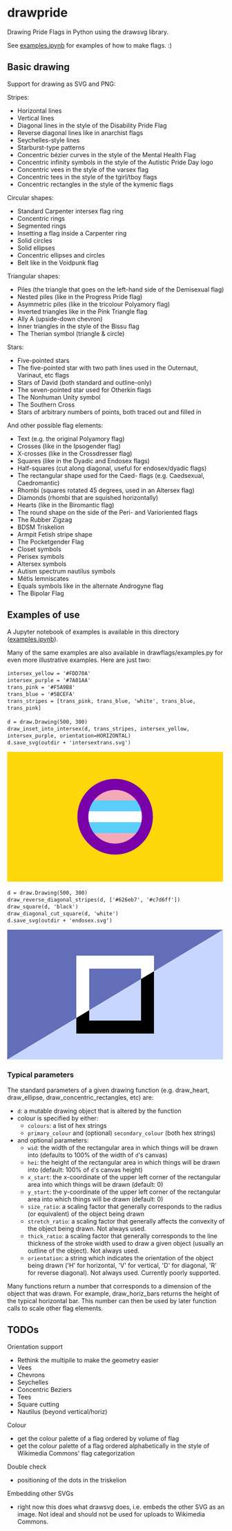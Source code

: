 # drawpride

Drawing Pride Flags in Python using the drawsvg library.

See [examples.ipynb](https://github.com/intervexual/drawpride/blob/main/examples.ipynb) for examples of how to make flags. :)

## Basic drawing
Support for drawing as SVG and PNG:

Stripes:
* Horizontal lines
* Vertical lines
* Diagonal lines in the style of the Disability Pride Flag
* Reverse diagonal lines like in anarchist flags
* Seychelles-style lines
* Starburst-type patterns
* Concentric bézier curves in the style of the Mental Health Flag
* Concentric infinity symbols in the style of the Autistic Pride Day logo
* Concentric vees in the style of the varsex flag
* Concentric tees in the style of the tgirl/tboy flags
* Concentric rectangles in the style of the kymenic flags

Circular shapes:
* Standard Carpenter intersex flag ring
* Concentric rings
* Segmented rings
* Insetting a flag inside a Carpenter ring
* Solid circles
* Solid ellipses
* Concentric ellipses and circles
* Belt like in the Voidpunk flag

Triangular shapes:
* Piles (the triangle that goes on the left-hand side of the Demisexual flag)
* Nested piles (like in the Progress Pride flag)
* Asymmetric piles (like in the tricolour Polyamory flag)
* Inverted triangles like in the Pink Triangle flag
* Ally A (upside-down chevron)
* Inner triangles in the style of the Bissu flag
* The Therian symbol (triangle & circle)

Stars:
* Five-pointed stars
* The five-pointed star with two path lines used in the Outernaut, Varinaut, etc flags
* Stars of David (both standard and outline-only)
* The seven-pointed star used for Otherkin flags
* The Nonhuman Unity symbol
* The Southern Cross
* Stars of arbitrary numbers of points, both traced out and filled in

And other possible flag elements:
* Text (e.g. the original Polyamory flag)
* Crosses (like in the Ipsogender flag)
* X-crosses (like in the Crossdresser flag)
* Squares (like in the Dyadic and Endosex flags)
* Half-squares (cut along diagonal, useful for endosex/dyadic flags)
* The rectangular shape used for the Caed- flags (e.g. Caedsexual, Caedromantic)
* Rhombi (squares rotated 45 degrees, used in an Altersex flag)
* Diamonds (rhombi that are squished horizontally)
* Hearts (like in the Biromantic flag)
* The round shape on the side of the Peri- and Varioriented flags
* The Rubber Zigzag
* BDSM Triskelion
* Armpit Fetish stripe shape
* The Pocketgender Flag
* Closet symbols
* Perisex symbols
* Altersex symbols
* Autism spectrum nautilus symbols
* Métis lemniscates
* Equals symbols like in the alternate Androgyne flag
* The Bipolar Flag

## Examples of use
A Jupyter notebook of examples is available in this directory ([examples.ipynb](https://github.com/intervexual/drawpride/blob/main/examples.ipynb)).

Many of the same examples are also available in drawflags/examples.py for even more illustrative examples. Here are just two:
```
intersex_yellow = '#FDD70A'
intersex_purple = '#7A01AA'
trans_pink = '#F5A9B8'
trans_blue = '#5BCEFA'
trans_stripes = [trans_pink, trans_blue, 'white', trans_blue, trans_pink]

d = draw.Drawing(500, 300)
draw_inset_into_intersex(d, trans_stripes, intersex_yellow, intersex_purple, orientation=HORIZONTAL)
d.save_svg(outdir + 'intersextrans.svg')
```

![Intersex-Trans](output/examples/png/trans_intersex.png)

```
d = draw.Drawing(500, 300)
draw_reverse_diagonal_stripes(d, ['#626eb7', '#c7d6ff'])
draw_square(d, 'black')
draw_diagonal_cut_square(d, 'white')
d.save_svg(outdir + 'endosex.svg')
```

![Endosex](output/examples/png/endosex.png)

### Typical parameters
The standard parameters of a given drawing function (e.g. draw_heart, draw_ellipse, draw_concentric_rectangles, etc) are:
- `d`: a mutable drawing object that is altered by the function
- colour is specified by either:
  - `colours`: a list of hex strings
  - `primary_colour` and (optional) `secondary_colour` (both hex strings)
- and optional parameters:
  - `wid`: the width of the rectangular area in which things will be drawn into (defaults to 100% of the width of `d`'s canvas)
  - `hei`: the height of the rectangular area in which things will be drawn into (default: 100% of `d`'s canvas height)
  - `x_start`: the x-coordinate of the upper left corner of the rectangular area into which things will be drawn (default: 0)
  - `y_start`: the y-coordinate of the upper left corner of the rectangular area into which things will be drawn (default: 0)
  - `size_ratio`: a scaling factor that generally corresponds to the radius (or equivalent) of the object being drawn
  - `stretch_ratio`: a scaling factor that generally affects the convexity of the object being drawn. Not always used.
  - `thick_ratio`: a scaling factor that generally corresponds to the line thickness of the stroke width used to draw a given object (usually an outline of the object). Not always used.
  - `orientation`: a string which indicates the orientation of the object being drawn ('H' for horizontal, 'V' for vertical, 'D' for diagonal, 'R' for reverse diagonal). Not always used. Currently poorly supported.

Many functions return a number that corresponds to a dimension of the object that was drawn. For example, draw_horiz_bars returns
the height of the typical horizontal bar. This number can then be used by later function calls to scale other flag elements.


## TODOs
Orientation support
- Rethink the multipile to make the geometry easier
- Vees
- Chevrons
- Seychelles
- Concentric Beziers
- Tees
- Square cutting
- Nautilus (beyond vertical/horiz)

Colour
- get the colour palette of a flag ordered by volume of flag
- get the colour palette of a flag ordered alphabetically in the style of Wikimedia Commons' flag categorization

Double check
- positioning of the dots in the triskelion

Embedding other SVGs
- right now this does what drawsvg does, i.e. embeds the other SVG as an image. Not ideal and should not be used for uploads to Wikimedia Commons.